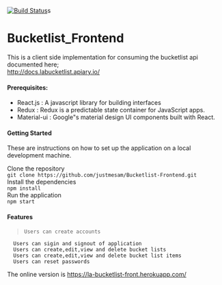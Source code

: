 [![Build Status](https://travis-ci.org/justmesam/Bucketlist-Frontend.svg?branch=master)](https://travis-ci.org/justmesam/Bucketlist-Frontend)s
# Bucketlist_Frontend

This is a client side implementation for consuming the bucketlist api documented  here;   
http://docs.labucketlist.apiary.io/      

  #### Prerequisites:

  * React.js : A javascript library for building interfaces
  * Redux : Redux is a predictable state container for JavaScript apps.   
  * Material-ui : Google"s material design UI components built with React.


 #### Getting Started


These are instructions on how to set up the application on a local development machine.

Clone the repository     
`git clone https://github.com/justmesam/Bucketlist-Frontend.git`     
Install the dependencies     
`npm install`     
Run the application   
`npm start`

#### Features    


>     Users can create accounts
      Users can sigin and signout of application
      Users can create,edit,view and delete bucket lists
      Users can create,edit,view and delete bucket list items
      Users can reset passwords



  The online version is   https://la-bucketlist-front.herokuapp.com/
